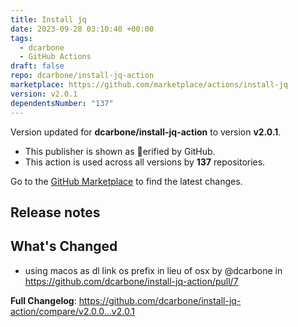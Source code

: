 ```yaml
---
title: Install jq
date: 2023-09-28 03:10:40 +00:00
tags:
  - dcarbone
  - GitHub Actions
draft: false
repo: dcarbone/install-jq-action
marketplace: https://github.com/marketplace/actions/install-jq
version: v2.0.1
dependentsNumber: "137"
---
```



Version updated for **dcarbone/install-jq-action** to version **v2.0.1**.
- This publisher is shown as erified by GitHub.
- This action is used across all versions by **137** repositories.

Go to the [GitHub Marketplace](https://github.com/marketplace/actions/install-jq) to find the latest changes.

## Release notes

## What's Changed
* using macos as dl link os prefix in lieu of osx by @dcarbone in https://github.com/dcarbone/install-jq-action/pull/7


**Full Changelog**: https://github.com/dcarbone/install-jq-action/compare/v2.0.0...v2.0.1
